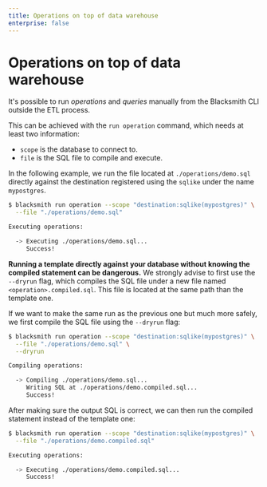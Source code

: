 ```yaml
---
title: Operations on top of data warehouse
enterprise: false
---
```


# Operations on top of data warehouse

It's possible to run *operations* and *queries* manually from the Blacksmith CLI
outside the ETL process.

This can be achieved with the `run operation` command, which needs at least two
information:
- `scope` is the database to connect to.
- `file` is the SQL file to compile and execute.

In the following example, we run the file located at `./operations/demo.sql`
directly against the destination registered using the `sqlike` under the name
`mypostgres`.
```bash
$ blacksmith run operation --scope "destination:sqlike(mypostgres)" \
  --file "./operations/demo.sql"

Executing operations:

  -> Executing ./operations/demo.sql...
     Success!

```

**Running a template directly against your database without knowing the compiled
statement can be dangerous.** We strongly advise to first use the `--dryrun` flag,
which compiles the SQL file under a new file named `<operation>.compiled.sql`.
This file is located at the same path than the template one.

If we want to make the same run as the previous one but much more safely, we first
compile the SQL file using the `--dryrun` flag:
```bash
$ blacksmith run operation --scope "destination:sqlike(mypostgres)" \
  --file "./operations/demo.sql" \
  --dryrun

Compiling operations:

  -> Compiling ./operations/demo.sql...
     Writing SQL at ./operations/demo.compiled.sql...
     Success!

```

After making sure the output SQL is correct, we can then run the compiled statement
instead of the template one:
```bash
$ blacksmith run operation --scope "destination:sqlike(mypostgres)" \
  --file "./operations/demo.compiled.sql"

Executing operations:

  -> Executing ./operations/demo.compiled.sql...
     Success!

```
